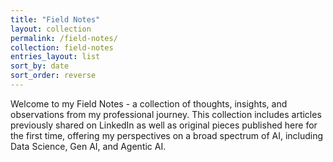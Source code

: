 ```yaml
---
title: "Field Notes"
layout: collection
permalink: /field-notes/
collection: field-notes
entries_layout: list
sort_by: date
sort_order: reverse
---
```


Welcome to my Field Notes - a collection of thoughts, insights, and observations from my professional journey. This collection includes articles previously shared on LinkedIn as well as original pieces published here for the first time, offering my perspectives on a broad spectrum of AI, including Data Science, Gen AI, and Agentic AI.
